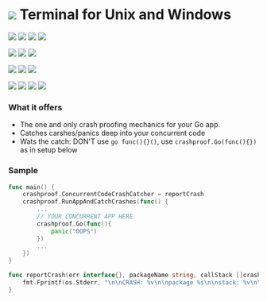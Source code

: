 # ![](https://fonts.gstatic.com/s/i/materialicons/bookmarks/v4/24px.svg) Terminal for Unix and Windows
[![](https://img.shields.io/github/v/release/codemodify/systemkit-crashproof?style=flat-square)](https://github.com/codemodify/systemkit-crashproof/releases/latest)
![](https://img.shields.io/github/languages/code-size/codemodify/systemkit-crashproof?style=flat-square)
![](https://img.shields.io/github/last-commit/codemodify/systemkit-crashproof?style=flat-square)
[![](https://img.shields.io/badge/license-0--license-brightgreen?style=flat-square)](https://github.com/codemodify/TheFreeLicense)

![](https://img.shields.io/github/workflow/status/codemodify/systemkit-crashproof/qa?style=flat-square)
![](https://img.shields.io/github/issues/codemodify/systemkit-crashproof?style=flat-square)
[![](https://goreportcard.com/badge/github.com/codemodify/systemkit-crashproof?style=flat-square)](https://goreportcard.com/report/github.com/codemodify/systemkit-crashproof)

[![](https://img.shields.io/badge/godoc-reference-brightgreen?style=flat-square)](https://godoc.org/github.com/codemodify/systemkit-crashproof)
![](https://img.shields.io/badge/PRs-welcome-brightgreen.svg?style=flat-square)
![](https://img.shields.io/gitter/room/codemodify/systemkit-crashproof?style=flat-square)

![](https://img.shields.io/github/contributors/codemodify/systemkit-crashproof?style=flat-square)
![](https://img.shields.io/github/stars/codemodify/systemkit-crashproof?style=flat-square)
![](https://img.shields.io/github/watchers/codemodify/systemkit-crashproof?style=flat-square)
![](https://img.shields.io/github/forks/codemodify/systemkit-crashproof?style=flat-square)

### What it offers
- The one and only crash proofing mechanics for your Go app.
- Catches carshes/panics deep into your concurrent code
- Wats the catch: DON'T use `go func(){}()`, use `crashproof.Go(func(){})` as in setup below


### Sample
```go
func main() {
	crashproof.ConcurrentCodeCrashCatcher = reportCrash
	crashproof.RunAppAndCatchCrashes(func() {
		...
		// YOUR CONCURRENT APP HERE
		crashproof.Go(func(){
			panic("OOPS")
		})
		...
	})
}

func reportCrash(err interface{}, packageName string, callStack []crashproof.StackFrame) {
	fmt.Fprintf(os.Stderr, "\n\nCRASH: %v\n\npackage %s\n\nstack: %v\n\n", err, packageName, callStack)
}
```
